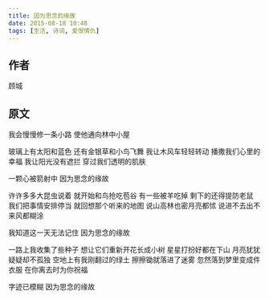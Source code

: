 ```yaml
---
title: 因为思念的缘故 
date: 2015-08-18 10:48
tags: [生活, 诗词, 爱恨情仇]
---
```


## 作者

顾城

## 原文

我会慢慢修一条小路
使他通向林中小屋

玻璃上有太阳和蓝色
还有金银草和小鸟飞舞
我让木风车轻轻转动
播撒我们心里的幸福
我让阳光没有遮拦
穿过我们透明的肌肤

一颗心被箭射中
因为思念的缘故

许许多多大昆虫说着
就开始和鸟抢吃苞谷
有一些被羊吃掉
剩下的还得提防老鼠
我们把事情安排停当
就回想那个听来的地图
说山高林也密月亮都怵
说进不去出不来风都糊涂

我知道这一天无法记住
因为思念的缘故

一路上我收集了些种子
想让它们重新开花长成小树
星星打扮好都在下山
月亮犹犹疑疑却不孤独
空地上有我刚翻过的绿土
擦擦锄就落进了迷雾
忽然落到梦里变成件衣服
在你离去时为你祝福

字迹已模糊
因为思念的缘故
